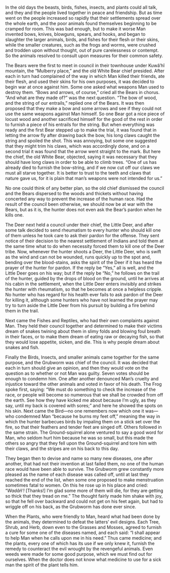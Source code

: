 In the old days the beasts, birds, fishes, insects, and plants could all talk, and they and the people lived together in peace and friendship. But as time went on the people increased so rapidly that their settlements spread over the whole earth, and the poor animals found themselves beginning to be cramped for room. This was bad enough, but to make it worse Man invented bows, knives, blowguns, spears, and hooks, and began to slaughter the larger animals, birds, and fishes for their flesh or their skins, while the smaller creatures, such as the frogs and worms, were crushed and trodden upon without thought, out of pure carelessness or contempt. So the animals resolved to consult upon measures for their common safety.

The Bears were the first to meet in council in their townhouse under Kuwâ′hĭ mountain, the “Mulberry place,” and the old White Bear chief presided. After each in turn had complained of the way in which Man killed their friends, ate their flesh, and used their skins for his own purposes, it was decided to begin war at once against him. Some one asked what weapons Man used to destroy them. “Bows and arrows, of course,” cried all the Bears in chorus. “And what are they made of?” was the next question. “The bow of wood, and the string of our entrails,” replied one of the Bears. It was then proposed that they make a bow and some arrows and see if they could not use the same weapons against Man himself. So one Bear got a nice piece of locust wood and another sacrificed himself for the good of the rest in order to furnish a piece of his entrails for the string. But when everything was ready and the first Bear stepped up to make the trial, it was found that in letting the arrow fly after drawing back the bow, his long claws caught the string and spoiled the shot. This was annoying, but some one suggested that they might trim his claws, which was accordingly done, and on a second trial it was found that the arrow went straight to the mark. But here the chief, the old White Bear, objected, saying it was necessary that they should have long claws in order to be able to climb trees. “One of us has already died to furnish the bow-string, and if we now cut off our claws we must all starve together. It is better to trust to the teeth and claws that nature gave us, for it is plain that man’s weapons were not intended for us.”

No one could think of any better plan, so the old chief dismissed the council and the Bears dispersed to the woods and thickets without having concerted any way to prevent the increase of the human race. Had the result of the council been otherwise, we should now be at war with the Bears, but as it is, the hunter does not even ask the Bear’s pardon when he kills one.

The Deer next held a council under their chief, the Little Deer, and after some talk decided to send rheumatism to every hunter who should kill one of them unless he took care to ask their pardon for the offense. They sent notice of their decision to the nearest settlement of Indians and told them at the same time what to do when necessity forced them to kill one of the Deer tribe. Now, whenever the hunter shoots a Deer, the Little Deer, who is swift as the wind and can not be wounded, runs quickly up to the spot and, bending over the blood-stains, asks the spirit of the Deer if it has heard the prayer of the hunter for pardon. If the reply be “Yes,” all is well, and the Little Deer goes on his way; but if the reply be “No,” he follows on the trail of the hunter, guided by the drops of blood on the ground, until he arrives at his cabin in the settlement, when the Little Deer enters invisibly and strikes the hunter with rheumatism, so that he becomes at once a helpless cripple. No hunter who has regard for his health ever fails to ask pardon of the Deer for killing it, although some hunters who have not learned the prayer may try to turn aside the Little Deer from his pursuit by building a fire behind them in the trail.

Next came the Fishes and Reptiles, who had their own complaints against Man. They held their council together and determined to make their victims dream of snakes twining about them in slimy folds and blowing foul breath in their faces, or to make them dream of eating raw or decaying fish, so that they would lose appetite, sicken, and die. This is why people dream about snakes and fish.

Finally the Birds, Insects, and smaller animals came together for the same purpose, and the Grubworm was chief of the council. It was decided that each in turn should give an opinion, and then they would vote on the question as to whether or not Man was guilty. Seven votes should be enough to condemn him. One after another denounced Man’s cruelty and injustice toward the other animals and voted in favor of his death. The Frog spoke first, saying: “We must do something to check the increase of the race, or people will become so numerous that we shall be crowded from off the earth. See how they have kicked me about because I’m ugly, as they say, until my back is covered with sores;” and here he showed the spots on his skin. Next came the Bird—no one remembers now which one it was—who condemned Man “because he burns my feet off,” meaning the way in which the hunter barbecues birds by impaling them on a stick set over the fire, so that their feathers and tender feet are singed off. Others followed in the same strain. The Ground-squirrel alone ventured to say a good word for Man, who seldom hurt him because he was so small, but this made the others so angry that they fell upon the Ground-squirrel and tore him with their claws, and the stripes are on his back to this day.

They began then to devise and name so many new diseases, one after another, that had not their invention at last failed them, no one of the human race would have been able to survive. The Grubworm grew constantly more pleased as the name of each disease was called off, until at last they reached the end of the list, when some one proposed to make menstruation sometimes fatal to women. On this he rose up in his place and cried: “_Wadâñ′!_ [Thanks!] I’m glad some more of them will die, for they are getting so thick that they tread on me.” The thought fairly made him shake with joy, so that he fell over backward and could not get on his feet again, but had to wriggle off on his back, as the Grubworm has done ever since.

When the Plants, who were friendly to Man, heard what had been done by the animals, they determined to defeat the latters’ evil designs. Each Tree, Shrub, and Herb, down even to the Grasses and Mosses, agreed to furnish a cure for some one of the diseases named, and each said: “I shall appear to help Man when he calls upon me in his need.” Thus came medicine; and the plants, every one of which has its use if we only knew it, furnish the remedy to counteract the evil wrought by the revengeful animals. Even weeds were made for some good purpose, which we must find out for ourselves. When the doctor does not know what medicine to use for a sick man the spirit of the plant tells him.
